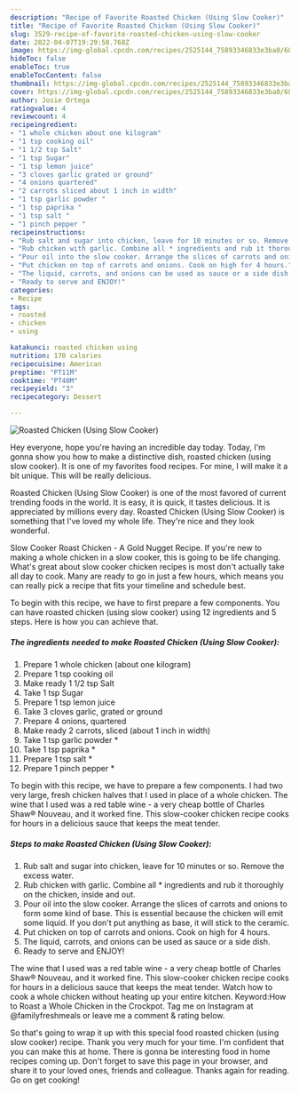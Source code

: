 ```yaml
---
description: "Recipe of Favorite Roasted Chicken (Using Slow Cooker)"
title: "Recipe of Favorite Roasted Chicken (Using Slow Cooker)"
slug: 3529-recipe-of-favorite-roasted-chicken-using-slow-cooker
date: 2022-04-07T19:29:58.768Z
image: https://img-global.cpcdn.com/recipes/2525144_75893346833e3ba0/680x482cq70/roasted-chicken-using-slow-cooker-recipe-main-photo.jpg
hideToc: false
enableToc: true
enableTocContent: false
thumbnail: https://img-global.cpcdn.com/recipes/2525144_75893346833e3ba0/680x482cq70/roasted-chicken-using-slow-cooker-recipe-main-photo.jpg
cover: https://img-global.cpcdn.com/recipes/2525144_75893346833e3ba0/680x482cq70/roasted-chicken-using-slow-cooker-recipe-main-photo.jpg
author: Josie Ortega
ratingvalue: 4
reviewcount: 4
recipeingredient:
- "1 whole chicken about one kilogram"
- "1 tsp cooking oil"
- "1 1/2 tsp Salt"
- "1 tsp Sugar"
- "1 tsp lemon juice"
- "3 cloves garlic grated or ground"
- "4 onions quartered"
- "2 carrots sliced about 1 inch in width"
- "1 tsp garlic powder "
- "1 tsp paprika "
- "1 tsp salt "
- "1 pinch pepper "
recipeinstructions:
- "Rub salt and sugar into chicken, leave for 10 minutes or so. Remove the excess water."
- "Rub chicken with garlic. Combine all * ingredients and rub it thoroughly on the chicken, inside and out."
- "Pour oil into the slow cooker. Arrange the slices of carrots and onions to form some kind of base. This is essential because the chicken will emit some liquid. If you don&#39;t put anything as base, it will stick to the ceramic."
- "Put chicken on top of carrots and onions. Cook on high for 4 hours."
- "The liquid, carrots, and onions can be used as sauce or a side dish."
- "Ready to serve and ENJOY!"
categories:
- Recipe
tags:
- roasted
- chicken
- using

katakunci: roasted chicken using 
nutrition: 170 calories
recipecuisine: American
preptime: "PT11M"
cooktime: "PT40M"
recipeyield: "3"
recipecategory: Dessert

---
```



![Roasted Chicken (Using Slow Cooker)](https://img-global.cpcdn.com/recipes/2525144_75893346833e3ba0/680x482cq70/roasted-chicken-using-slow-cooker-recipe-main-photo.jpg)

Hey everyone, hope you're having an incredible day today. Today, I'm gonna show you how to make a distinctive dish, roasted chicken (using slow cooker). It is one of my favorites food recipes. For mine, I will make it a bit unique. This will be really delicious.

Roasted Chicken (Using Slow Cooker) is one of the most favored of current trending foods in the world. It is easy, it is quick, it tastes delicious. It is appreciated by millions every day. Roasted Chicken (Using Slow Cooker) is something that I've loved my whole life. They're nice and they look wonderful.

Slow Cooker Roast Chicken - A Gold Nugget Recipe. If you&#39;re new to making a whole chicken in a slow cooker, this is going to be life changing. What&#39;s great about slow cooker chicken recipes is most don&#39;t actually take all day to cook. Many are ready to go in just a few hours, which means you can really pick a recipe that fits your timeline and schedule best.


To begin with this recipe, we have to first prepare a few components. You can have roasted chicken (using slow cooker) using 12 ingredients and 5 steps. Here is how you can achieve that.

<!--inarticleads1-->

##### The ingredients needed to make Roasted Chicken (Using Slow Cooker):

1. Prepare 1 whole chicken (about one kilogram)
1. Prepare 1 tsp cooking oil
1. Make ready 1 1/2 tsp Salt
1. Take 1 tsp Sugar
1. Prepare 1 tsp lemon juice
1. Take 3 cloves garlic, grated or ground
1. Prepare 4 onions, quartered
1. Make ready 2 carrots, sliced (about 1 inch in width)
1. Take 1 tsp garlic powder *
1. Take 1 tsp paprika *
1. Prepare 1 tsp salt *
1. Prepare 1 pinch pepper *


To begin with this recipe, we have to prepare a few components. I had two very large, fresh chicken halves that I used in place of a whole chicken. The wine that I used was a red table wine - a very cheap bottle of Charles Shaw® Nouveau, and it worked fine. This slow-cooker chicken recipe cooks for hours in a delicious sauce that keeps the meat tender. 

<!--inarticleads2-->

##### Steps to make Roasted Chicken (Using Slow Cooker):

1. Rub salt and sugar into chicken, leave for 10 minutes or so. Remove the excess water.
1. Rub chicken with garlic. Combine all * ingredients and rub it thoroughly on the chicken, inside and out.
1. Pour oil into the slow cooker. Arrange the slices of carrots and onions to form some kind of base. This is essential because the chicken will emit some liquid. If you don&#39;t put anything as base, it will stick to the ceramic.
1. Put chicken on top of carrots and onions. Cook on high for 4 hours.
1. The liquid, carrots, and onions can be used as sauce or a side dish.
1. Ready to serve and ENJOY!

The wine that I used was a red table wine - a very cheap bottle of Charles Shaw® Nouveau, and it worked fine. This slow-cooker chicken recipe cooks for hours in a delicious sauce that keeps the meat tender. Watch how to cook a whole chicken without heating up your entire kitchen. Keyword:How to Roast a Whole Chicken in the Crockpot. Tag me on Instagram at @familyfreshmeals or leave me a comment &amp; rating below. 

So that's going to wrap it up with this special food roasted chicken (using slow cooker) recipe. Thank you very much for your time. I'm confident that you can make this at home. There is gonna be interesting food in home recipes coming up. Don't forget to save this page in your browser, and share it to your loved ones, friends and colleague. Thanks again for reading. Go on get cooking!
